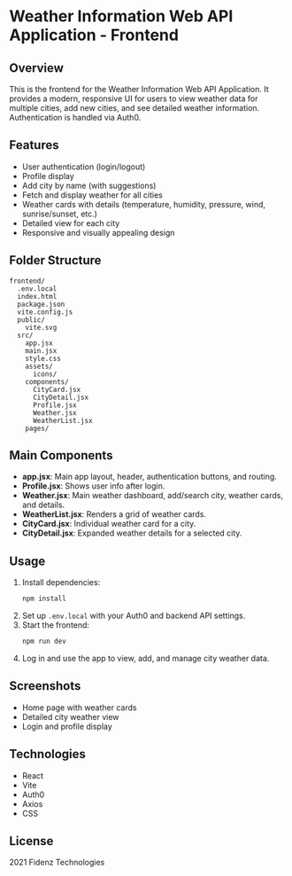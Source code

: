 # Weather Information Web API Application - Frontend

## Overview
This is the frontend for the Weather Information Web API Application. It provides a modern, responsive UI for users to view weather data for multiple cities, add new cities, and see detailed weather information. Authentication is handled via Auth0.

## Features
- User authentication (login/logout)
- Profile display
- Add city by name (with suggestions)
- Fetch and display weather for all cities
- Weather cards with details (temperature, humidity, pressure, wind, sunrise/sunset, etc.)
- Detailed view for each city
- Responsive and visually appealing design

## Folder Structure
```
frontend/
  .env.local
  index.html
  package.json
  vite.config.js
  public/
    vite.svg
  src/
    app.jsx
    main.jsx
    style.css
    assets/
      icons/
    components/
      CityCard.jsx
      CityDetail.jsx
      Profile.jsx
      Weather.jsx
      WeatherList.jsx
    pages/
```

## Main Components
- **app.jsx**: Main app layout, header, authentication buttons, and routing.
- **Profile.jsx**: Shows user info after login.
- **Weather.jsx**: Main weather dashboard, add/search city, weather cards, and details.
- **WeatherList.jsx**: Renders a grid of weather cards.
- **CityCard.jsx**: Individual weather card for a city.
- **CityDetail.jsx**: Expanded weather details for a selected city.

## Usage
1. Install dependencies:
   ```bash
   npm install
   ```
2. Set up `.env.local` with your Auth0 and backend API settings.
3. Start the frontend:
   ```bash
   npm run dev
   ```
4. Log in and use the app to view, add, and manage city weather data.

## Screenshots
- Home page with weather cards
- Detailed city weather view
- Login and profile display

## Technologies
- React
- Vite
- Auth0
- Axios
- CSS

## License
2021 Fidenz Technologies
